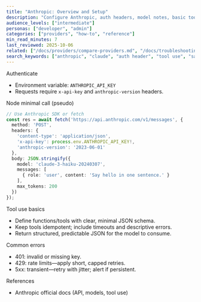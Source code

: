 ```yaml
---
title: "Anthropic: Overview and Setup"
description: "Configure Anthropic, auth headers, model notes, basic tool use, and common errors."
audience_levels: ["intermediate"]
personas: ["developer", "admin"]
categories: ["providers", "how-to", "reference"]
min_read_minutes: 7
last_reviewed: 2025-10-06
related: ["/docs/providers/compare-providers.md", "/docs/troubleshooting/provider-errors.md"]
search_keywords: ["anthropic", "claude", "auth header", "tool use", "safety"]
---
```


Authenticate

- Environment variable: `ANTHROPIC_API_KEY`
- Requests require `x-api-key` and `anthropic-version` headers.

Node minimal call (pseudo)

```ts
// Use Anthropic SDK or fetch
const res = await fetch('https://api.anthropic.com/v1/messages', {
  method: 'POST',
  headers: {
    'content-type': 'application/json',
    'x-api-key': process.env.ANTHROPIC_API_KEY!,
    'anthropic-version': '2023-06-01'
  },
  body: JSON.stringify({
    model: 'claude-3-haiku-20240307',
    messages: [
      { role: 'user', content: 'Say hello in one sentence.' }
    ],
    max_tokens: 200
  })
});
```

Tool use basics

- Define functions/tools with clear, minimal JSON schema.
- Keep tools idempotent; include timeouts and descriptive errors.
- Return structured, predictable JSON for the model to consume.

Common errors

- 401: invalid or missing key.
- 429: rate limits—apply short, capped retries.
- 5xx: transient—retry with jitter; alert if persistent.

References

- Anthropic official docs (API, models, tool use)

